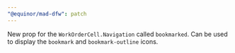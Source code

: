 ```yaml
---
"@equinor/mad-dfw": patch
---
```


New prop for the `WorkOrderCell.Navigation` called `bookmarked`. Can be used to display the
`bookmark` and `bookmark-outline` icons.
